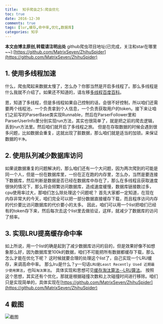 ```yaml
---
title:  知乎爬虫之5:爬虫优化
toc: true
date: 2016-12-30
comments: true
tags: [lur,缓存,命中率,优化,数据库]
categories: 知乎
---
```

**本文由博主原创,转载请注明出处**
github爬虫项目地址(已完成，关注和star在哪里~~):[https://github.com/MatrixSeven/ZhihuSpider](https://github.com/MatrixSeven/ZhihuSpider)
## 1. 使用多线程加速
什么，爬虫爬起来数据太慢了，怎么办？你那当然是开启多线程了。那么多线程是什么我就不介绍了。如果还不知道的，请左移[多线程百度百科](https://www.baidu.com/link?url=bYBoUxNy7FilgurFZceMLTrjfwcgxLGLmTyc68KsikpkbBggrWKr3wOxsO4852kQLDLzTu22UPzBvkRLdHwyLi9AaMi5L-ZZdxOAAGa4swnV0wJPPnEmGXIAGmGAlhDk&wd=&eqid=b0a536ff000620660000000358662f65)。
<!--more-->
恩，知道了多线程，但是多线程如果自己控制的话，会很不好控制，所以咱们还需要两个线程池，一个负责拿到个人信息，一个负责获取用户的token。接下来让咱们之前写的ParserBase类实现Runnable，然后在ParserFollower里和ParserUserInfo里分别实现run方法，其实也很简单了，就是把之前的爬去逻辑，丢到run方法里。然后咱们就开启了多线程之旅。
但是在存取数据的时候会遇到很多问题，比如数据会重复，这就出现了脏数据，那么咱们就是适当的加锁。来保证数据的`干净`。
## 2. 使用队列减少数据库访问
如果说数据重复的问题解决的，那么咱们还有一个大问题，因为两次爬到的可能是同一个人，但是一份在数据库里，一份在正在跑的内存里，怎么办，当然是要连接下数据库，然后判断是数据是否已经在数据库中存在了，那么在多线程且获取速度很快的情况下，那么将会频繁访问数据库，造成速度缓慢，数据库链接数过多，cpu使用率过大，那咱们怎么除处理这个问题呢？
首先大家都一定知道，在现在内存非常大的今天，咱们完全可以把一部分数据直接缓存下载，而且程序访问内存的代价要比访问数据库的代价要小的太多。
因此，咱们可以用一个list把咱们已经有的token存下来，然后每次去这个list里去做验证，这样，就减少了数据库的访问了频率。
## 3. 实现LRU提高缓存命中率
如上所说，用一个list的确是起到了减少数据库访问的目的，但是效果好像不如想象那么好，因为数据库里100k的数据，咱们不可能把所有数据都缓存下载，那么怎么才能在优化下呢？
这时候就要合理的处理这个list了，自己实现一个LRU缓存，来调高命中率。
那么lru是什么？y一句话`LRU是Least Recently Used 近期最少使用算法`，也叫`淘汰算法`。
具体实现和思想可见[缓存淘汰算法--LRU算法](http://flychao88.iteye.com/blog/1977653)。
按照这个思想，其实还有个优化，那就是根据碰撞次数和上次碰撞时间进行移除。咱们只是实现简单的，具体实现在[https://github.com/MatrixSeven/ZhihuSpider](https://github.com/MatrixSeven/ZhihuSpider)
## 4 截图
![截图](/imgage/posts/test_01.gif)